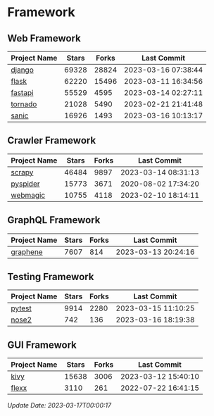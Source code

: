 # Framework

## Web Framework
| Project Name | Stars | Forks | Last Commit |
| ------------ | ----- | ----- | ----------- |
| [django](https://github.com/django/django) | 69328 | 28824 | 2023-03-16 07:38:44 |
| [flask](https://github.com/pallets/flask) | 62220 | 15496 | 2023-03-11 16:34:56 |
| [fastapi](https://github.com/tiangolo/fastapi) | 55529 | 4595 | 2023-03-14 02:27:11 |
| [tornado](https://github.com/tornadoweb/tornado) | 21028 | 5490 | 2023-02-21 21:41:48 |
| [sanic](https://github.com/sanic-org/sanic) | 16926 | 1493 | 2023-03-16 10:13:17 |

## Crawler Framework
| Project Name | Stars | Forks | Last Commit |
| ------------ | ----- | ----- | ----------- |
| [scrapy](https://github.com/scrapy/scrapy) | 46484 | 9897 | 2023-03-14 08:31:13 |
| [pyspider](https://github.com/binux/pyspider) | 15773 | 3671 | 2020-08-02 17:34:20 |
| [webmagic](https://github.com/code4craft/webmagic) | 10755 | 4118 | 2023-02-10 18:14:11 |

## GraphQL Framework
| Project Name | Stars | Forks | Last Commit |
| ------------ | ----- | ----- | ----------- |
| [graphene](https://github.com/graphql-python/graphene) | 7607 | 814 | 2023-03-13 20:24:16 |

## Testing Framework
| Project Name | Stars | Forks | Last Commit |
| ------------ | ----- | ----- | ----------- |
| [pytest](https://github.com/pytest-dev/pytest) | 9914 | 2280 | 2023-03-15 11:10:25 |
| [nose2](https://github.com/nose-devs/nose2) | 742 | 136 | 2023-03-16 18:19:38 |

## GUI Framework
| Project Name | Stars | Forks | Last Commit |
| ------------ | ----- | ----- | ----------- |
| [kivy](https://github.com/kivy/kivy) | 15638 | 3006 | 2023-03-12 15:40:10 |
| [flexx](https://github.com/flexxui/flexx) | 3110 | 261 | 2022-07-22 16:41:15 |

*Update Date: 2023-03-17T00:00:17*
